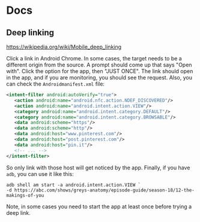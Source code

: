 # Docs

## Deep linking

<https://wikipedia.org/wiki/Mobile_deep_linking>

Click a link in Android Chrome. In some cases, the target needs to be a
different origin from the source. A prompt should come up that says "Open
with". Click the option for the app, then "JUST ONCE". The link should open in
the app, and if you are monitoring, you should see the request. Also, you can
check the `Androidmanifest.xml` file:

~~~xml
<intent-filter android:autoVerify="true">
   <action android:name="android.nfc.action.NDEF_DISCOVERED"/>
   <action android:name="android.intent.action.VIEW"/>
   <category android:name="android.intent.category.DEFAULT"/>
   <category android:name="android.intent.category.BROWSABLE"/>
   <data android:scheme="https"/>
   <data android:scheme="http"/>
   <data android:host="www.pinterest.com"/>
   <data android:host="post.pinterest.com"/>
   <data android:host="pin.it"/>
   <!-- ... -->
</intent-filter>
~~~

So only link with those host will get noticed by the app. Finally, if you have
`adb`, you can use it like this:

~~~
adb shell am start -a android.intent.action.VIEW `
-d https://abc.com/shows/greys-anatomy/episode-guide/season-18/12-the-makings-of-you
~~~

Note, in some cases you need to start the app at least once before trying a
deep link.
